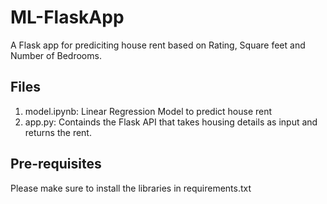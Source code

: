 # ML-FlaskApp
A Flask app for prediciting house rent based on Rating, Square feet and Number of Bedrooms.
## Files
1. model.ipynb: Linear Regression Model to predict house rent
2. app.py: Containds the Flask API that takes housing details as input and returns the rent.
## Pre-requisites
Please make sure to install the libraries in requirements.txt
